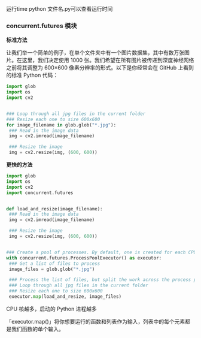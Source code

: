 运行time python 文件名.py可以查看运行时间

### concurrent.futures 模块

**标准方法**

让我们举一个简单的例子，在单个文件夹中有一个图片数据集，其中有数万张图片。在这里，我们决定使用 1000 张。我们希望在所有图片被传递到深度神经网络之前将其调整为 600×600 像素分辨率的形式。以下是你经常会在 GitHub 上看到的标准 Python 代码：

```python
import glob
import os
import cv2


### Loop through all jpg files in the current folder 
### Resize each one to size 600x600
for image_filename in glob.glob("*.jpg"):
 ### Read in the image data
 img = cv2.imread(image_filename)

 ### Resize the image
 img = cv2.resize(img, (600, 600)) 
```

**更快的方法**

```python
import glob
import os
import cv2
import concurrent.futures


def load_and_resize(image_filename):
 ### Read in the image data
 img = cv2.imread(image_filename)

 ### Resize the image
 img = cv2.resize(img, (600, 600)) 


### Create a pool of processes. By default, one is created for each CPU in your machine.
with concurrent.futures.ProcessPoolExecutor() as executor:
 ### Get a list of files to process
 image_files = glob.glob("*.jpg")

 ### Process the list of files, but split the work across the process pool to use all CPUs
 ### Loop through all jpg files in the current folder 
 ### Resize each one to size 600x600
 executor.map(load_and_resize, image_files)
```

CPU 核越多，启动的 Python 进程越多

「executor.map()」将你想要运行的函数和列表作为输入，列表中的每个元素都是我们函数的单个输入。

